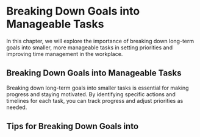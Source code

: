 # Breaking Down Goals into Manageable Tasks

In this chapter, we will explore the importance of breaking down long-term goals into smaller, more manageable tasks in setting priorities and improving time management in the workplace.

Breaking Down Goals into Manageable Tasks
-----------------------------------------

Breaking down long-term goals into smaller tasks is essential for making progress and staying motivated. By identifying specific actions and timelines for each task, you can track progress and adjust priorities as needed.

Tips for Breaking Down Goals into
---------------------------------

